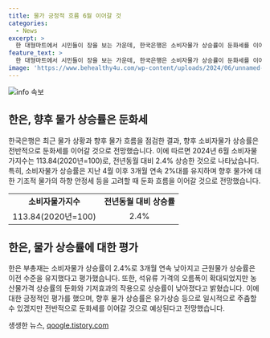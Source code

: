 ```yaml
---
title: 물가 긍정적 흐름 6월 이어갈 것
categories:
  - News
excerpt: >
  한 대형마트에서 시민들이 장을 보는 가운데, 한국은행은 소비자물가 상승률이 둔화세를 이어갈 것으로 전망했다. 김웅 부총재는 최근 물가 상황을 점검하고, 소비자물가 상승률이 3개월 연속 낮아지고 근원물가 상승률은 안정된 것으로 평가했다. 물가의 둔화세를 이어갈 것으로 전망하는 가운데, 환율 수준과 국제유가 움직임 등의 불확실성에 대해 주목을 촉구했다. 
feature_text: >
  한 대형마트에서 시민들이 장을 보는 가운데, 한국은행은 소비자물가 상승률이 둔화세를 이어갈 것으로 전망했다. 김웅 부총재는 최근 물가 상황을 점검하고, 소비자물가 상승률이 3개월 연속 낮아지고 근원물가 상승률은 안정된 것으로 평가했다. 물가의 둔화세를 이어갈 것으로 전망하는 가운데, 환율 수준과 국제유가 움직임 등의 불확실성에 대해 주목을 촉구했다. 
image: 'https://www.behealthy4u.com/wp-content/uploads/2024/06/unnamed-file.png'
---
```


<p><img src="https://www.behealthy4u.com/wp-content/uploads/2024/06/unnamed-file.png" alt="info 속보" /></p>

<h2 data-ke-size="size26">한은, 향후 물가 상승률은 둔화세</h2>

<p data-ke-size="size16">한국은행은 최근 물가 상황과 향후 물가 흐름을 점검한 결과, 향후 소비자물가 상승률은 전반적으로 둔화세를 이어갈 것으로 전망했습니다. 이에 따르면 2024년 6월 소비자물가지수는 113.84(2020년=100)로, 전년동월 대비 2.4% 상승한 것으로 나타났습니다. 특히, 소비자물가 상승률은 지난 4월 이후 3개월 연속 2%대를 유지하며 향후 물가에 대한 기조적 물가의 하향 안정세 등을 고려할 때 둔화 흐름을 이어갈 것으로 전망했습니다.</p>

<table>
    <tr>
        <td style="text-align: center; height: 17px;"><b>소비자물가지수</b></td>
        <td style="text-align: center; height: 17px;"><b>전년동월 대비 상승률</b></td>
    </tr>
    <tr>
        <td style="text-align: center; height: 17px;">113.84(2020년=100)</td>
        <td style="text-align: center; height: 17px;">2.4%</td>
    </tr>
</table>

<h2 data-ke-size="size26">한은, 물가 상승률에 대한 평가</h2>

<p data-ke-size="size16">한은 부총재는 소비자물가 상승률이 2.4%로 3개월 연속 낮아지고 근원물가 상승률은 이전 수준을 유지했다고 평가했습니다. 또한, 석유류 가격의 오름폭이 확대되었지만 농산물가격 상승률의 둔화와 기저효과의 작용으로 상승률이 낮아졌다고 밝혔습니다. 이에 대한 긍정적인 평가를 했으며, 향후 물가 상승률은 유가상승 등으로 일시적으로 주춤할 수 있겠지만 전반적으로 둔화세를 이어갈 것으로 예상된다고 전망했습니다.</p>
생생한 뉴스, <a href="https://qoogle.tistory.com" rel="dofollow">qoogle.tistory.com</a>


